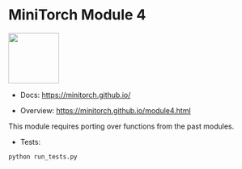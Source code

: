 # MiniTorch Module 4

<img src="https://minitorch.github.io/_images/match.png" width="100px">

* Docs: https://minitorch.github.io/

* Overview: https://minitorch.github.io/module4.html

This module requires porting over functions from the past modules.

* Tests:

```
python run_tests.py
```